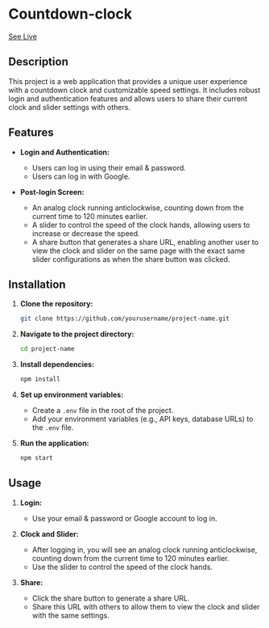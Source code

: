 # Countdown-clock

[See Live](https://countdownclock.vercel.app)

## Description

This project is a web application that provides a unique user experience with a countdown clock and customizable speed settings. It includes robust login and authentication features and allows users to share their current clock and slider settings with others.

## Features

- **Login and Authentication:**

  - Users can log in using their email & password.
  - Users can log in with Google.

- **Post-login Screen:**
  - An analog clock running anticlockwise, counting down from the current time to 120 minutes earlier.
  - A slider to control the speed of the clock hands, allowing users to increase or decrease the speed.
  - A share button that generates a share URL, enabling another user to view the clock and slider on the same page with the exact same slider configurations as when the share button was clicked.

## Installation

1. **Clone the repository:**

   ```sh
   git clone https://github.com/yourusername/project-name.git
   ```

2. **Navigate to the project directory:**

   ```sh
   cd project-name
   ```

3. **Install dependencies:**

   ```sh
   npm install
   ```

4. **Set up environment variables:**

   - Create a `.env` file in the root of the project.
   - Add your environment variables (e.g., API keys, database URLs) to the `.env` file.

5. **Run the application:**
   ```sh
   npm start
   ```

## Usage

1. **Login:**

   - Use your email & password or Google account to log in.

2. **Clock and Slider:**

   - After logging in, you will see an analog clock running anticlockwise, counting down from the current time to 120 minutes earlier.
   - Use the slider to control the speed of the clock hands.

3. **Share:**
   - Click the share button to generate a share URL.
   - Share this URL with others to allow them to view the clock and slider with the same settings.
